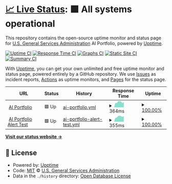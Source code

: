 # [📈 Live Status](https://gsa.github.io/ai-experience-sharing-upptime): <!--live status--> **🟩 All systems operational**

This repository contains the open-source uptime monitor and status page for [U.S. General Services Administration](https://open.gsa.gov) AI Portfolio, powered by [Upptime](https://github.com/upptime/upptime).

[![Uptime CI](https://github.com/gsa/ai-experience-sharing-upptime/workflows/Uptime%20CI/badge.svg)](https://github.com/gsa/ai-experience-sharing-upptime/actions?query=workflow%3A%22Uptime+CI%22)
[![Response Time CI](https://github.com/gsa/ai-experience-sharing-upptime/workflows/Response%20Time%20CI/badge.svg)](https://github.com/gsa/ai-experience-sharing-upptime/actions?query=workflow%3A%22Response+Time+CI%22)
[![Graphs CI](https://github.com/gsa/ai-experience-sharing-upptime/workflows/Graphs%20CI/badge.svg)](https://github.com/gsa/ai-experience-sharing-upptime/actions?query=workflow%3A%22Graphs+CI%22)
[![Static Site CI](https://github.com/gsa/ai-experience-sharing-upptime/workflows/Static%20Site%20CI/badge.svg)](https://github.com/gsa/ai-experience-sharing-upptime/actions?query=workflow%3A%22Static+Site+CI%22)
[![Summary CI](https://github.com/gsa/ai-experience-sharing-upptime/workflows/Summary%20CI/badge.svg)](https://github.com/gsa/ai-experience-sharing-upptime/actions?query=workflow%3A%22Summary+CI%22)

With [Upptime](https://upptime.js.org), you can get your own unlimited and free uptime monitor and status page, powered entirely by a GitHub repository. We use [Issues](https://github.com/gsa/ai-experience-sharing-upptime/issues) as incident reports, [Actions](https://github.com/gsa/ai-experience-sharing-upptime/actions) as uptime monitors, and [Pages](https://gsa.github.io/ai-experience-sharing-upptime) for the status page.

<!--start: status pages-->
<!-- This summary is generated by Upptime (https://github.com/upptime/upptime) -->
<!-- Do not edit this manually, your changes will be overwritten -->
<!-- prettier-ignore -->
| URL | Status | History | Response Time | Uptime |
| --- | ------ | ------- | ------------- | ------ |
| <img alt="" src="https://favicons.githubusercontent.com/strapi-api-host-prod.app.cloud.gov" height="13"> [AI Portfolio](https://strapi-api-host-prod.app.cloud.gov) | 🟩 Up | [ai-portfolio.yml](https://github.com/GSA/ai-experience-sharing-upptime/commits/HEAD/history/ai-portfolio.yml) | <details><summary><img alt="Response time graph" src="./graphs/ai-portfolio/response-time-week.png" height="20"> 364ms</summary><br><a href="https://gsa.github.io/ai-experience-sharing-upptime/history/ai-portfolio"><img alt="Response time 313" src="https://img.shields.io/endpoint?url=https%3A%2F%2Fraw.githubusercontent.com%2FGSA%2Fai-experience-sharing-upptime%2FHEAD%2Fapi%2Fai-portfolio%2Fresponse-time.json"></a><br><a href="https://gsa.github.io/ai-experience-sharing-upptime/history/ai-portfolio"><img alt="24-hour response time 386" src="https://img.shields.io/endpoint?url=https%3A%2F%2Fraw.githubusercontent.com%2FGSA%2Fai-experience-sharing-upptime%2FHEAD%2Fapi%2Fai-portfolio%2Fresponse-time-day.json"></a><br><a href="https://gsa.github.io/ai-experience-sharing-upptime/history/ai-portfolio"><img alt="7-day response time 364" src="https://img.shields.io/endpoint?url=https%3A%2F%2Fraw.githubusercontent.com%2FGSA%2Fai-experience-sharing-upptime%2FHEAD%2Fapi%2Fai-portfolio%2Fresponse-time-week.json"></a><br><a href="https://gsa.github.io/ai-experience-sharing-upptime/history/ai-portfolio"><img alt="30-day response time 303" src="https://img.shields.io/endpoint?url=https%3A%2F%2Fraw.githubusercontent.com%2FGSA%2Fai-experience-sharing-upptime%2FHEAD%2Fapi%2Fai-portfolio%2Fresponse-time-month.json"></a><br><a href="https://gsa.github.io/ai-experience-sharing-upptime/history/ai-portfolio"><img alt="1-year response time 313" src="https://img.shields.io/endpoint?url=https%3A%2F%2Fraw.githubusercontent.com%2FGSA%2Fai-experience-sharing-upptime%2FHEAD%2Fapi%2Fai-portfolio%2Fresponse-time-year.json"></a></details> | <details><summary><a href="https://gsa.github.io/ai-experience-sharing-upptime/history/ai-portfolio">100.00%</a></summary><a href="https://gsa.github.io/ai-experience-sharing-upptime/history/ai-portfolio"><img alt="All-time uptime 100.00%" src="https://img.shields.io/endpoint?url=https%3A%2F%2Fraw.githubusercontent.com%2FGSA%2Fai-experience-sharing-upptime%2FHEAD%2Fapi%2Fai-portfolio%2Fuptime.json"></a><br><a href="https://gsa.github.io/ai-experience-sharing-upptime/history/ai-portfolio"><img alt="24-hour uptime 100.00%" src="https://img.shields.io/endpoint?url=https%3A%2F%2Fraw.githubusercontent.com%2FGSA%2Fai-experience-sharing-upptime%2FHEAD%2Fapi%2Fai-portfolio%2Fuptime-day.json"></a><br><a href="https://gsa.github.io/ai-experience-sharing-upptime/history/ai-portfolio"><img alt="7-day uptime 100.00%" src="https://img.shields.io/endpoint?url=https%3A%2F%2Fraw.githubusercontent.com%2FGSA%2Fai-experience-sharing-upptime%2FHEAD%2Fapi%2Fai-portfolio%2Fuptime-week.json"></a><br><a href="https://gsa.github.io/ai-experience-sharing-upptime/history/ai-portfolio"><img alt="30-day uptime 100.00%" src="https://img.shields.io/endpoint?url=https%3A%2F%2Fraw.githubusercontent.com%2FGSA%2Fai-experience-sharing-upptime%2FHEAD%2Fapi%2Fai-portfolio%2Fuptime-month.json"></a><br><a href="https://gsa.github.io/ai-experience-sharing-upptime/history/ai-portfolio"><img alt="1-year uptime 100.00%" src="https://img.shields.io/endpoint?url=https%3A%2F%2Fraw.githubusercontent.com%2FGSA%2Fai-experience-sharing-upptime%2FHEAD%2Fapi%2Fai-portfolio%2Fuptime-year.json"></a></details>
| <img alt="" src="https://favicons.githubusercontent.com/strapi-api-host-staging.app.cloud.gov" height="13"> [AI Portfolio Alert Test](https://strapi-api-host-staging.app.cloud.gov) | 🟩 Up | [ai-portfolio-alert-test.yml](https://github.com/GSA/ai-experience-sharing-upptime/commits/HEAD/history/ai-portfolio-alert-test.yml) | <details><summary><img alt="Response time graph" src="./graphs/ai-portfolio-alert-test/response-time-week.png" height="20"> 355ms</summary><br><a href="https://gsa.github.io/ai-experience-sharing-upptime/history/ai-portfolio-alert-test"><img alt="Response time 304" src="https://img.shields.io/endpoint?url=https%3A%2F%2Fraw.githubusercontent.com%2FGSA%2Fai-experience-sharing-upptime%2FHEAD%2Fapi%2Fai-portfolio-alert-test%2Fresponse-time.json"></a><br><a href="https://gsa.github.io/ai-experience-sharing-upptime/history/ai-portfolio-alert-test"><img alt="24-hour response time 389" src="https://img.shields.io/endpoint?url=https%3A%2F%2Fraw.githubusercontent.com%2FGSA%2Fai-experience-sharing-upptime%2FHEAD%2Fapi%2Fai-portfolio-alert-test%2Fresponse-time-day.json"></a><br><a href="https://gsa.github.io/ai-experience-sharing-upptime/history/ai-portfolio-alert-test"><img alt="7-day response time 355" src="https://img.shields.io/endpoint?url=https%3A%2F%2Fraw.githubusercontent.com%2FGSA%2Fai-experience-sharing-upptime%2FHEAD%2Fapi%2Fai-portfolio-alert-test%2Fresponse-time-week.json"></a><br><a href="https://gsa.github.io/ai-experience-sharing-upptime/history/ai-portfolio-alert-test"><img alt="30-day response time 304" src="https://img.shields.io/endpoint?url=https%3A%2F%2Fraw.githubusercontent.com%2FGSA%2Fai-experience-sharing-upptime%2FHEAD%2Fapi%2Fai-portfolio-alert-test%2Fresponse-time-month.json"></a><br><a href="https://gsa.github.io/ai-experience-sharing-upptime/history/ai-portfolio-alert-test"><img alt="1-year response time 304" src="https://img.shields.io/endpoint?url=https%3A%2F%2Fraw.githubusercontent.com%2FGSA%2Fai-experience-sharing-upptime%2FHEAD%2Fapi%2Fai-portfolio-alert-test%2Fresponse-time-year.json"></a></details> | <details><summary><a href="https://gsa.github.io/ai-experience-sharing-upptime/history/ai-portfolio-alert-test">100.00%</a></summary><a href="https://gsa.github.io/ai-experience-sharing-upptime/history/ai-portfolio-alert-test"><img alt="All-time uptime 95.61%" src="https://img.shields.io/endpoint?url=https%3A%2F%2Fraw.githubusercontent.com%2FGSA%2Fai-experience-sharing-upptime%2FHEAD%2Fapi%2Fai-portfolio-alert-test%2Fuptime.json"></a><br><a href="https://gsa.github.io/ai-experience-sharing-upptime/history/ai-portfolio-alert-test"><img alt="24-hour uptime 100.00%" src="https://img.shields.io/endpoint?url=https%3A%2F%2Fraw.githubusercontent.com%2FGSA%2Fai-experience-sharing-upptime%2FHEAD%2Fapi%2Fai-portfolio-alert-test%2Fuptime-day.json"></a><br><a href="https://gsa.github.io/ai-experience-sharing-upptime/history/ai-portfolio-alert-test"><img alt="7-day uptime 100.00%" src="https://img.shields.io/endpoint?url=https%3A%2F%2Fraw.githubusercontent.com%2FGSA%2Fai-experience-sharing-upptime%2FHEAD%2Fapi%2Fai-portfolio-alert-test%2Fuptime-week.json"></a><br><a href="https://gsa.github.io/ai-experience-sharing-upptime/history/ai-portfolio-alert-test"><img alt="30-day uptime 95.61%" src="https://img.shields.io/endpoint?url=https%3A%2F%2Fraw.githubusercontent.com%2FGSA%2Fai-experience-sharing-upptime%2FHEAD%2Fapi%2Fai-portfolio-alert-test%2Fuptime-month.json"></a><br><a href="https://gsa.github.io/ai-experience-sharing-upptime/history/ai-portfolio-alert-test"><img alt="1-year uptime 95.61%" src="https://img.shields.io/endpoint?url=https%3A%2F%2Fraw.githubusercontent.com%2FGSA%2Fai-experience-sharing-upptime%2FHEAD%2Fapi%2Fai-portfolio-alert-test%2Fuptime-year.json"></a></details>

<!--end: status pages-->

[**Visit our status website →**](https://gsa.github.io/ai-experience-sharing-upptime)

## 📄 License

- Powered by: [Upptime](https://github.com/upptime/upptime)
- Code: [MIT](./LICENSE) © [U.S. General Services Administration](https://open.gsa.gov)
- Data in the `./history` directory: [Open Database License](https://opendatacommons.org/licenses/odbl/1-0/)
